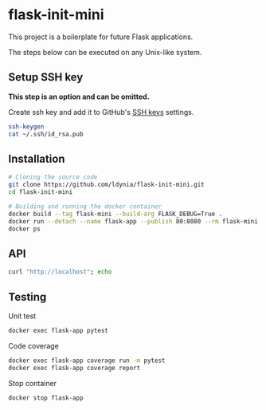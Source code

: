 # flask-init-mini

This project is a boilerplate for future Flask applications.

The steps below can be executed on any Unix-like system.

## Setup SSH key

**This step is an option and can be omitted.**

Create ssh key and add it to GitHub's [SSH keys](https://github.com/settings/keys) settings.

```bash
ssh-keygen
cat ~/.ssh/id_rsa.pub
```

## Installation

```bash
# Cloning the source code
git clone https://github.com/ldynia/flask-init-mini.git
cd flask-init-mini

# Building and running the docker container
docker build --tag flask-mini --build-arg FLASK_DEBUG=True .
docker run --detach --name flask-app --publish 80:8080 --rm flask-mini
docker ps
```

## API

```bash
curl "http://localhost"; echo
```

## Testing

Unit test

```bash
docker exec flask-app pytest
```

Code coverage

```bash
docker exec flask-app coverage run -m pytest
docker exec flask-app coverage report
```

Stop container

```bash
docker stop flask-app
```
